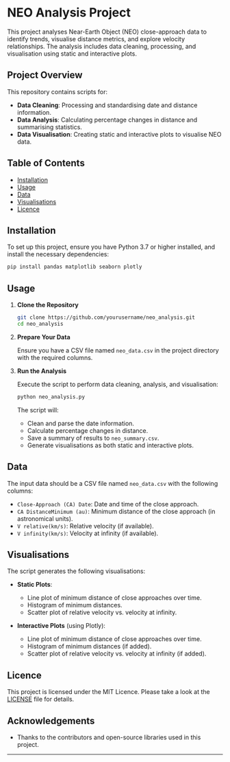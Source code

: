 
# NEO Analysis Project

This project analyses Near-Earth Object (NEO) close-approach data to identify trends, visualise distance metrics, and explore velocity relationships. The analysis includes data cleaning, processing, and visualisation using static and interactive plots.

## Project Overview

This repository contains scripts for:
- **Data Cleaning**: Processing and standardising date and distance information.
- **Data Analysis**: Calculating percentage changes in distance and summarising statistics.
- **Data Visualisation**: Creating static and interactive plots to visualise NEO data.

## Table of Contents

- [Installation](#installation)
- [Usage](#usage)
- [Data](#data)
- [Visualisations](#visualisations)
- [Licence](#licence)

## Installation

To set up this project, ensure you have Python 3.7 or higher installed, and install the necessary dependencies:

```bash
pip install pandas matplotlib seaborn plotly
```

## Usage

1. **Clone the Repository**

   ```bash
   git clone https://github.com/yourusername/neo_analysis.git
   cd neo_analysis
   ```

2. **Prepare Your Data**

   Ensure you have a CSV file named `neo_data.csv` in the project directory with the required columns.

3. **Run the Analysis**

   Execute the script to perform data cleaning, analysis, and visualisation:

   ```bash
   python neo_analysis.py
   ```

   The script will:
   - Clean and parse the date information.
   - Calculate percentage changes in distance.
   - Save a summary of results to `neo_summary.csv`.
   - Generate visualisations as both static and interactive plots.

## Data

The input data should be a CSV file named `neo_data.csv` with the following columns:
- `Close-Approach (CA) Date`: Date and time of the close approach.
- `CA DistanceMinimum (au)`: Minimum distance of the close approach (in astronomical units).
- `V relative(km/s)`: Relative velocity (if available).
- `V infinity(km/s)`: Velocity at infinity (if available).

## Visualisations

The script generates the following visualisations:

- **Static Plots**:
  - Line plot of minimum distance of close approaches over time.
  - Histogram of minimum distances.
  - Scatter plot of relative velocity vs. velocity at infinity.

- **Interactive Plots** (using Plotly):
  - Line plot of minimum distance of close approaches over time.
  - Histogram of minimum distances (if added).
  - Scatter plot of relative velocity vs. velocity at infinity (if added).

## Licence

This project is licensed under the MIT Licence. Please take a look at the [LICENSE](LICENSE) file for details.

## Acknowledgements

- Thanks to the contributors and open-source libraries used in this project.

---

